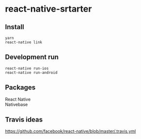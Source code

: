 # react-native-srtarter

## Install

    yarn
    react-native link

## Development run

    react-native run-ios
    react-native run-android

## Packages

React Native  
Nativebase

## Travis ideas

https://github.com/facebook/react-native/blob/master/.travis.yml
